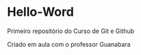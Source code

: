 # Hello-Word
 Primeiro repositório do Curso de Git e Github

Criado em aula com o professor Guanabara